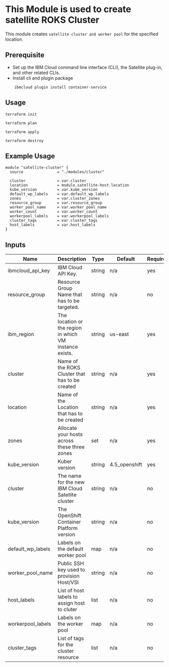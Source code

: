 # This Module is used to create satellite ROKS Cluster

This module creates `satellite cluster and worker pool` for the specified location.

## Prerequisite

* Set up the IBM Cloud command line interface (CLI), the Satellite plug-in, and other related CLIs.
* Install cli and plugin package
```console
    ibmcloud plugin install container-service
```
## Usage

```
terraform init
```
```
terraform plan
```
```
terraform apply
```
```
terraform destroy
```
## Example Usage

``` hcl
module "satellite-cluster" {
  source               = "./modules/cluster"

  cluster              = var.cluster
  location             = module.satellite-host.location
  kube_version         = var.kube_version
  default_wp_labels    = var.default_wp_labels
  zones                = var.cluster_zones
  resource_group       = var.resource_group
  worker_pool_name     = var.worker_pool_name
  worker_count         = var.worker_count
  workerpool_labels    = var.workerpool_labels
  cluster_tags         = var.cluster_tags
  host_labels          = var.host_labels
}
```
<!-- BEGINNING OF PRE-COMMIT-TERRAFORM DOCS HOOK -->
## Inputs

| Name                          | Description                                                       | Type     | Default | Required |
|-------------------------------|-------------------------------------------------------------------|----------|---------|----------|
| ibmcloud_api_key              | IBM Cloud API Key.                                                | string   | n/a     | yes      |
| resource_group                | Resource Group Name that has to be targeted.                      | string   | n/a     | no       |
| ibm_region                    | The location or the region in which VM instance exists.           | string   | us-east | yes      |
| cluster                       | Name of the ROKS Cluster that has to be created                   | string   | n/a     | yes      |
| location                      | Name of the Location that has to be created                       | string   | n/a     | yes      |
| zones                         | Allocate your hosts across these three zones                      | set      | n/a     | yes      |
| kube_version                  | Kuber version                                                     | string   | 4.5_openshift   | yes      |
| cluster                       | The name for the new IBM Cloud Satellite cluster                  | string   | n/a     | no       |
| kube_version                  | The OpenShift Container Platform version                          | string   | n/a     | no       |
| default_wp_labels             | Labels on the default worker pool                                 | map      | n/a     | no       |
| worker_pool_name              | Public SSH key used to provision Host/VSI                         | string   | n/a     | no       |
| host_labels                   | List of host labels to assign host to cluter                      | list     | n/a     | no       |
| workerpool_labels             | Labels on the worker pool                                         | map      | n/a     | no       |
| cluster_tags                  | List of tags for the cluster resource                             | list     | n/a     | no       |


<!-- END OF PRE-COMMIT-TERRAFORM DOCS HOOK -->